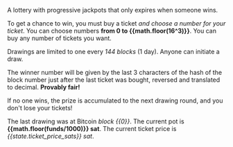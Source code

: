 A lottery with progressive jackpots that only expires when someone wins.

To get a chance to win, you must buy a ticket _and choose a number for your ticket_. You can choose numbers **from 0 to {{math.floor(16^3)}}**. You can buy any number of tickets you want.

Drawings are limited to one every _144 blocks_ (1 day). Anyone can initiate a draw.

The winner number will be given by the last 3 characters of the hash of the block number just after the last ticket was bought, reversed and translated to decimal. **Provably fair!**

If no one wins, the prize is accumulated to the next drawing round, and you don't lose your tickets!

The last drawing was at Bitcoin _block {{0}}_.
The current pot is **{{math.floor(funds/1000)}} sat**.
The current ticket price is _{{state.ticket_price_sats}} sat_.